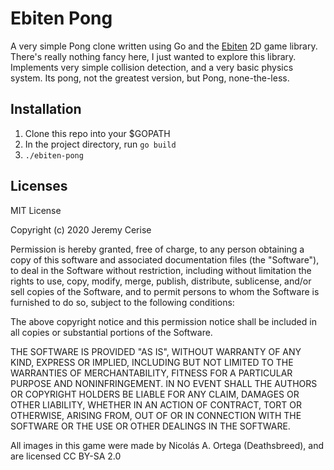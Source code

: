 # Ebiten Pong

A very simple Pong clone written using Go and the [Ebiten](https://ebiten.org/) 2D game library. There's really nothing
fancy here, I just wanted to explore this library. Implements very simple collision detection, and a very basic physics 
system. Its pong, not the greatest version, but Pong, none-the-less.

## Installation
1. Clone this repo into your $GOPATH
2. In the project directory, run `go build`
3. `./ebiten-pong`

## Licenses
MIT License

Copyright (c) 2020 Jeremy Cerise

Permission is hereby granted, free of charge, to any person obtaining a copy
of this software and associated documentation files (the "Software"), to deal
in the Software without restriction, including without limitation the rights
to use, copy, modify, merge, publish, distribute, sublicense, and/or sell
copies of the Software, and to permit persons to whom the Software is
furnished to do so, subject to the following conditions:

The above copyright notice and this permission notice shall be included in all
copies or substantial portions of the Software.

THE SOFTWARE IS PROVIDED "AS IS", WITHOUT WARRANTY OF ANY KIND, EXPRESS OR
IMPLIED, INCLUDING BUT NOT LIMITED TO THE WARRANTIES OF MERCHANTABILITY,
FITNESS FOR A PARTICULAR PURPOSE AND NONINFRINGEMENT. IN NO EVENT SHALL THE
AUTHORS OR COPYRIGHT HOLDERS BE LIABLE FOR ANY CLAIM, DAMAGES OR OTHER
LIABILITY, WHETHER IN AN ACTION OF CONTRACT, TORT OR OTHERWISE, ARISING FROM,
OUT OF OR IN CONNECTION WITH THE SOFTWARE OR THE USE OR OTHER DEALINGS IN THE
SOFTWARE.

All images in this game were made by Nicolás A. Ortega (Deathsbreed), and are licensed CC BY-SA 2.0